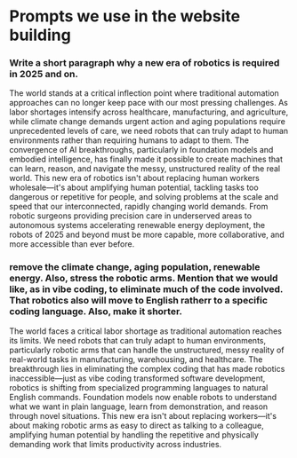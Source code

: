 # Prompts we use in the website building

### Write a short paragraph why a new era of robotics is required in 2025 and on.
The world stands at a critical inflection point where traditional automation approaches can no longer keep pace with our most pressing challenges. As labor shortages intensify across healthcare, manufacturing, and agriculture, while climate change demands urgent action and aging populations require unprecedented levels of care, we need robots that can truly adapt to human environments rather than requiring humans to adapt to them. The convergence of AI breakthroughs, particularly in foundation models and embodied intelligence, has finally made it possible to create machines that can learn, reason, and navigate the messy, unstructured reality of the real world. This new era of robotics isn't about replacing human workers wholesale—it's about amplifying human potential, tackling tasks too dangerous or repetitive for people, and solving problems at the scale and speed that our interconnected, rapidly changing world demands. From robotic surgeons providing precision care in underserved areas to autonomous systems accelerating renewable energy deployment, the robots of 2025 and beyond must be more capable, more collaborative, and more accessible than ever before.

### remove the climate change, aging population, renewable energy. Also, stress the robotic arms. Mention that we would like, as in vibe coding, to eliminate much of the code involved. That robotics also will move to English ratherr to a specific coding language. Also, make it shorter.

The world faces a critical labor shortage as traditional automation reaches its limits. We need robots that can truly adapt to human environments, particularly robotic arms that can handle the unstructured, messy reality of real-world tasks in manufacturing, warehousing, and healthcare. The breakthrough lies in eliminating the complex coding that has made robotics inaccessible—just as vibe coding transformed software development, robotics is shifting from specialized programming languages to natural English commands. Foundation models now enable robots to understand what we want in plain language, learn from demonstration, and reason through novel situations. This new era isn't about replacing workers—it's about making robotic arms as easy to direct as talking to a colleague, amplifying human potential by handling the repetitive and physically demanding work that limits productivity across industries.